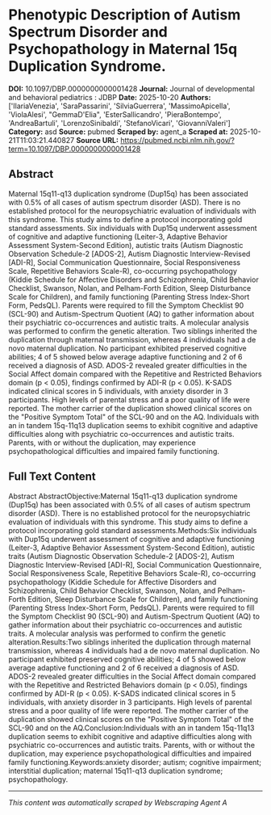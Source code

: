 # Phenotypic Description of Autism Spectrum Disorder and Psychopathology in Maternal 15q Duplication Syndrome.

**DOI:** 10.1097/DBP.0000000000001428
**Journal:** Journal of developmental and behavioral pediatrics : JDBP
**Date:** 2025-10-20
**Authors:** ['IlariaVenezia', 'SaraPassarini', 'SilviaGuerrera', 'MassimoApicella', 'ViolaAlesi', "GemmaD'Elia", 'EsterSallicandro', 'PieraBontempo', 'AndreaBartuli', 'LorenzoSinibaldi', 'StefanoVicari', 'GiovanniValeri']
**Category:** asd
**Source:** pubmed
**Scraped by:** agent_a
**Scraped at:** 2025-10-21T11:03:21.440827
**Source URL:** https://pubmed.ncbi.nlm.nih.gov/?term=10.1097/DBP.0000000000001428

## Abstract

Maternal 15q11-q13 duplication syndrome (Dup15q) has been associated with 0.5% of all cases of autism spectrum disorder (ASD). There is no established protocol for the neuropsychiatric evaluation of individuals with this syndrome. This study aims to define a protocol incorporating gold standard assessments.
Six individuals with Dup15q underwent assessment of cognitive and adaptive functioning (Leiter-3, Adaptive Behavior Assessment System-Second Edition), autistic traits (Autism Diagnostic Observation Schedule-2 [ADOS-2], Autism Diagnostic Interview-Revised [ADI-R], Social Communication Questionnaire, Social Responsiveness Scale, Repetitive Behaviors Scale-R), co-occurring psychopathology (Kiddie Schedule for Affective Disorders and Schizophrenia, Child Behavior Checklist, Swanson, Nolan, and Pelham-Forth Edition, Sleep Disturbance Scale for Children), and family functioning (Parenting Stress Index-Short Form, PedsQL). Parents were required to fill the Symptom Checklist 90 (SCL-90) and Autism-Spectrum Quotient (AQ) to gather information about their psychiatric co-occurrences and autistic traits. A molecular analysis was performed to confirm the genetic alteration.
Two siblings inherited the duplication through maternal transmission, whereas 4 individuals had a de novo maternal duplication. No participant exhibited preserved cognitive abilities; 4 of 5 showed below average adaptive functioning and 2 of 6 received a diagnosis of ASD. ADOS-2 revealed greater difficulties in the Social Affect domain compared with the Repetitive and Restricted Behaviors domain (p < 0.05), findings confirmed by ADI-R (p < 0.05). K-SADS indicated clinical scores in 5 individuals, with anxiety disorder in 3 participants. High levels of parental stress and a poor quality of life were reported. The mother carrier of the duplication showed clinical scores on the "Positive Symptom Total" of the SCL-90 and on the AQ.
Individuals with an in tandem 15q-11q13 duplication seems to exhibit cognitive and adaptive difficulties along with psychiatric co-occurrences and autistic traits. Parents, with or without the duplication, may experience psychopathological difficulties and impaired family functioning.

## Full Text Content

Abstract AbstractObjective:Maternal 15q11-q13 duplication syndrome (Dup15q) has been associated with 0.5% of all cases of autism spectrum disorder (ASD). There is no established protocol for the neuropsychiatric evaluation of individuals with this syndrome. This study aims to define a protocol incorporating gold standard assessments.Methods:Six individuals with Dup15q underwent assessment of cognitive and adaptive functioning (Leiter-3, Adaptive Behavior Assessment System-Second Edition), autistic traits (Autism Diagnostic Observation Schedule-2 [ADOS-2], Autism Diagnostic Interview-Revised [ADI-R], Social Communication Questionnaire, Social Responsiveness Scale, Repetitive Behaviors Scale-R), co-occurring psychopathology (Kiddie Schedule for Affective Disorders and Schizophrenia, Child Behavior Checklist, Swanson, Nolan, and Pelham-Forth Edition, Sleep Disturbance Scale for Children), and family functioning (Parenting Stress Index-Short Form, PedsQL). Parents were required to fill the Symptom Checklist 90 (SCL-90) and Autism-Spectrum Quotient (AQ) to gather information about their psychiatric co-occurrences and autistic traits. A molecular analysis was performed to confirm the genetic alteration.Results:Two siblings inherited the duplication through maternal transmission, whereas 4 individuals had a de novo maternal duplication. No participant exhibited preserved cognitive abilities; 4 of 5 showed below average adaptive functioning and 2 of 6 received a diagnosis of ASD. ADOS-2 revealed greater difficulties in the Social Affect domain compared with the Repetitive and Restricted Behaviors domain (p < 0.05), findings confirmed by ADI-R (p < 0.05). K-SADS indicated clinical scores in 5 individuals, with anxiety disorder in 3 participants. High levels of parental stress and a poor quality of life were reported. The mother carrier of the duplication showed clinical scores on the "Positive Symptom Total" of the SCL-90 and on the AQ.Conclusion:Individuals with an in tandem 15q-11q13 duplication seems to exhibit cognitive and adaptive difficulties along with psychiatric co-occurrences and autistic traits. Parents, with or without the duplication, may experience psychopathological difficulties and impaired family functioning.Keywords:anxiety disorder; autism; cognitive impairment; interstitial duplication; maternal 15q11-q13 duplication syndrome; psychopathology.

---
*This content was automatically scraped by Webscraping Agent A*
